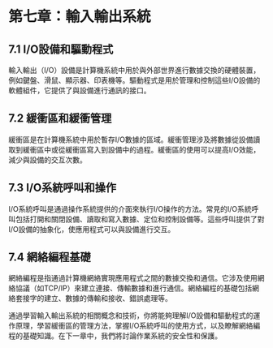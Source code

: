 # 第七章：輸入輸出系統

## 7.1 I/O設備和驅動程式

輸入輸出（I/O）設備是計算機系統中用於與外部世界進行數據交換的硬體裝置，例如鍵盤、滑鼠、顯示器、印表機等。驅動程式是用於管理和控制這些I/O設備的軟體組件，它提供了與設備進行通訊的接口。

## 7.2 緩衝區和緩衝管理

緩衝區是在計算機系統中用於暫存I/O數據的區域。緩衝管理涉及將數據從設備讀取到緩衝區中或從緩衝區寫入到設備中的過程。緩衝區的使用可以提高I/O效能，減少與設備的交互次數。

## 7.3 I/O系統呼叫和操作

I/O系統呼叫是通過操作系統提供的介面來執行I/O操作的方法。常見的I/O系統呼叫包括打開和關閉設備、讀取和寫入數據、定位和控制設備等。這些呼叫提供了對I/O設備的抽象化，使應用程式可以與設備進行交互。

## 7.4 網絡編程基礎

網絡編程是指通過計算機網絡實現應用程式之間的數據交換和通信。它涉及使用網絡協議（如TCP/IP）來建立連接、傳輸數據和進行通信。網絡編程的基礎包括網絡套接字的建立、數據的傳輸和接收、錯誤處理等。

通過學習輸入輸出系統的相關概念和技術，你將能夠理解I/O設備和驅動程式的運作原理，學習緩衝區的管理方法，掌握I/O系統呼叫的使用方式，以及瞭解網絡編程的基礎知識。在下一章中，我們將討論作業系統的安全性和保護。
